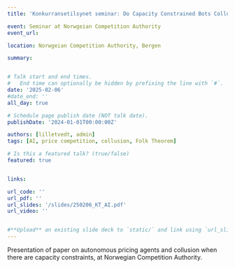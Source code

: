 ```yaml
---
title: 'Konkurransetilsynet seminar: Do Capacity Constrained Bots Collude?'

event: Seminar at Norwgeian Competition Authority
event_url: 

location: Norwgeian Competition Authority, Bergen

summary:


# Talk start and end times.
#   End time can optionally be hidden by prefixing the line with `#`.
date: '2025-02-06'
#date_end: ''
all_day: true

# Schedule page publish date (NOT talk date).
publishDate: '2024-01-01T00:00:00Z'

authors: [lilletvedt, admin]
tags: [AI, price competition, collusion, Folk Theorem]

# Is this a featured talk? (true/false)
featured: true


links:

url_code: ''
url_pdf: ''
url_slides: '/slides/250206_KT_AI.pdf'
url_video: ''


#**Upload** an existing slide deck to `static/` and link using `url_slides` parameter in the front matter of the talk file
---
```


Presentation of paper on autonomous pricing agents and collusion when there are capacity constraints, at Norwegian Competition Authority.
